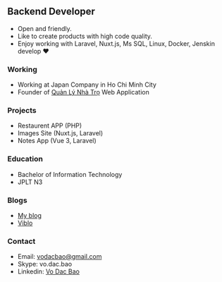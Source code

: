 

## Backend Developer

- Open and friendly.
- Like to create products with high code quality.
- Enjoy working with Laravel, Nuxt.js, Ms SQL, Linux, Docker, Jenskin develop ❤

### Working

- Working at Japan Company in Ho Chi Minh City
- Founder of [Quản Lý Nhà Trọ](https://app.quanlynhatro.net/) Web Application

### Projects

- Restaurent APP (PHP)
- Images Site (Nuxt.js, Laravel)
- Notes App (Vue 3, Laravel)

### Education

- Bachelor of Information Technology
- JPLT N3 

### Blogs

- [My blog](https://db99.cloud)
- [Viblo](https://viblo.asia/)

### Contact

- Email: vodacbao@gmail.com
- Skype: vo.dac.bao
- Linkedin: [Vo Dac Bao](https://www.linkedin.com/in/vo-dac-bao-a79495b7) 
